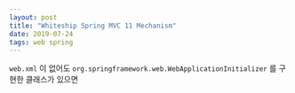 ```yaml
---
layout: post
title: "Whiteship Spring MVC 11 Mechanism"
date: 2019-07-24
tags: web spring
---
```

`web.xml` 이 없어도 `org.springframework.web.WebApplicationInitializer` 를 구현한 클래스가 있으면
